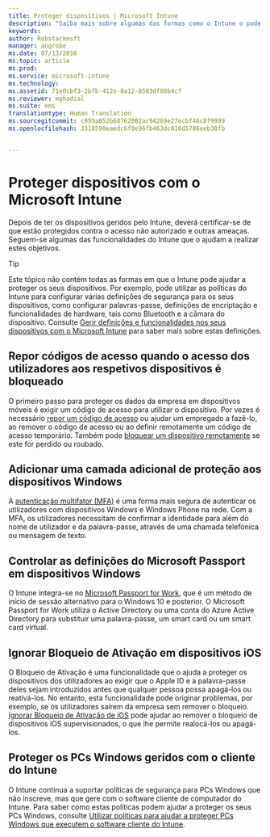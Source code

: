 ```yaml
---
title: Proteger dispositivos | Microsoft Intune
description: "Saiba mais sobre algumas das formas como o Intune o pode ajudar a que proteger os dispositivos contra acesso não autorizado e outras ameaças."
keywords: 
author: Robstackmsft
manager: angrobe
ms.date: 07/13/2016
ms.topic: article
ms.prod: 
ms.service: microsoft-intune
ms.technology: 
ms.assetid: 71e0cbf3-2bfb-412e-8a12-8503df08b4cf
ms.reviewer: mghadial
ms.suite: ems
translationtype: Human Translation
ms.sourcegitcommit: c999a852b68762002ac94269e27ecbf46c8f9999
ms.openlocfilehash: 3318590eaedc6f0e96fb463dc016d5786eeb38fb


---
```


# Proteger dispositivos com o Microsoft Intune
Depois de ter os dispositivos geridos pelo Intune, deverá certificar-se de que estão protegidos contra o acesso não autorizado e outras ameaças. Seguem-se algumas das funcionalidades do Intune que o ajudam a realizar estes objetivos.

> [!TIP]
> Este tópico não contém todas as formas em que o Intune pode ajudar a proteger os seus dispositivos. Por exemplo, pode utilizar as políticas do Intune para configurar várias definições de segurança para os seus dispositivos, como configurar palavras-passe, definições de encriptação e funcionalidades de hardware, tais como Bluetooth e a câmara do dispositivo. Consulte [Gerir definições e funcionalidades nos seus dispositivos com o Microsoft Intune](manage-settings-and-features-on-your-devices-with-microsoft-intune-policies.md) para saber mais sobre estas definições.

## Repor códigos de acesso quando o acesso dos utilizadores aos respetivos dispositivos é bloqueado
O primeiro passo para proteger os dados da empresa em dispositivos móveis é exigir um código de acesso para utilizar o dispositivo. Por vezes é necessário [repor um código de acesso](use-remote-lock-and-passcode-reset-in-microsoft-intune.md) ou ajudar um empregado a fazê-lo, ao remover o código de acesso ou ao definir remotamente um código de acesso temporário. Também pode [bloquear um dispositivo remotamente](use-remote-lock-and-passcode-reset-in-microsoft-intune.md) se este for perdido ou roubado.

## Adicionar uma camada adicional de proteção aos dispositivos Windows
A [autenticação multifator (MFA)](protect-windows-devices-with-multi-factor-authentication.md) é uma forma mais segura de autenticar os utilizadores com dispositivos Windows e Windows Phone na rede. Com a MFA, os utilizadores necessitam de confirmar a identidade para além do nome de utilizador e da palavra-passe, através de uma chamada telefónica ou mensagem de texto.

## Controlar as definições do Microsoft Passport em dispositivos Windows
O Intune integra-se no [Microsoft Passport for Work](control-microsoft-passport-settings-on-devices-with-microsoft-intune.md), que é um método de início de sessão alternativo para o Windows 10 e posterior. O Microsoft Passport for Work utiliza o Active Directory ou uma conta do Azure Active Directory para substituir uma palavra-passe, um smart card ou um smart card virtual.

## Ignorar Bloqueio de Ativação em dispositivos iOS
O Bloqueio de Ativação é uma funcionalidade que o ajuda a proteger os dispositivos dos utilizadores ao exigir que o Apple ID e a palavra-passe deles sejam introduzidos antes que qualquer pessoa possa apagá-los ou reativá-los. No entanto, esta funcionalidade pode originar problemas, por exemplo, se os utilizadores saírem da empresa sem remover o bloqueio. [Ignorar Bloqueio de Ativação de iOS](help-protect-ios-devices-with-activation-lock-bypass-for-microsoft-intune.md) pode ajudar ao remover o bloqueio de dispositivos iOS supervisionados, o que lhe permite realocá-los ou apagá-los.

## Proteger os PCs Windows geridos com o cliente do Intune
O Intune continua a suportar políticas de segurança para PCs Windows que não inscreve, mas que gere com o software cliente de computador do Intune. Para saber como estas políticas podem ajudar a proteger os seus PCs Windows, consulte [Utilizar políticas para ajudar a proteger PCs Windows que executem o software cliente do Intune](policies-to-protect-windows-pcs-in-microsoft-intune.md).



<!--HONumber=Aug16_HO2-->


